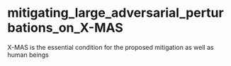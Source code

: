 # mitigating_large_adversarial_perturbations_on_X-MAS
X-MAS is the essential condition for the proposed mitigation as well as human beings
